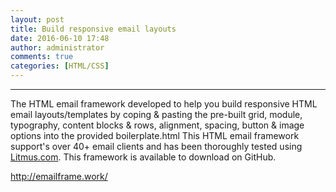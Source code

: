 ```yaml
---
layout: post
title: Build responsive email layouts
date: 2016-06-10 17:48
author: administrator
comments: true
categories: [HTML/CSS]
---
```

<hr />

The HTML email framework developed to help you build responsive HTML email layouts/templates by coping &amp; pasting the pre-built grid, module, typography, content blocks &amp; rows, alignment, spacing, button &amp; image options into the provided boilerplate.html This HTML email framework support's over 40+ email clients and has been thoroughly tested using <a href="http://litmus.com/" target="_blank">Litmus.com</a>. This framework is available to download on GitHub.

<a href="http://emailframe.work/">http://emailframe.work/</a>
